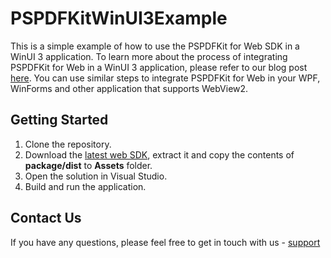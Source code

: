 # PSPDFKitWinUI3Example

This is a simple example of how to use the PSPDFKit for Web SDK in a WinUI 3 application. To learn more about the process of integrating PSPDFKit for Web in a WinUI 3 application, please refer to our blog post [here](https://pspdfkit.com/blog/2024/how-to-build-a-dotnet-winui3-pdf-viewer-with-pspdfkit/). You can use similar steps to integrate PSPDFKit for Web in your WPF, WinForms and other application that supports WebView2.

## Getting Started

1. Clone the repository.
2. Download the [latest web SDK](https://my.pspdfkit.com/download/web/latest), extract it and copy the contents of **package/dist** to **Assets** folder.
2. Open the solution in Visual Studio.
3. Build and run the application.

## Contact Us

If you have any questions, please feel free to get in touch with us - [support](https://pspdfkit.com/support/request/)